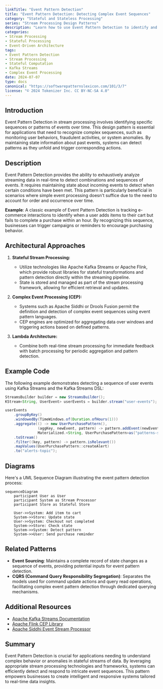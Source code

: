 ```yaml
---
linkTitle: "Event Pattern Detection"
title: "Event Pattern Detection: Detecting Complex Event Sequences"
category: "Stateful and Stateless Processing"
series: "Stream Processing Design Patterns"
description: "Learn how to use Event Pattern Detection to identify and respond to complex sequences of events in stream processing, particularly in scenarios where stateful tracking of events is necessary."
categories:
- Stream Processing
- Stateful Processing
- Event-Driven Architecture
tags:
- Event Pattern Detection
- Stream Processing
- Stateful Computation
- Kafka Streams
- Complex Event Processing
date: 2024-07-07
type: docs
canonical: "https://softwarepatternslexicon.com/101/3/7"
license: "© 2024 Tokenizer Inc. CC BY-NC-SA 4.0"
---
```


## Introduction

Event Pattern Detection in stream processing involves identifying specific sequences or patterns of events over time. This design pattern is essential for applications that need to recognize complex sequences, such as monitoring user behaviors, fraudulent activities, or system anomalies. By maintaining state information about past events, systems can detect patterns as they unfold and trigger corresponding actions.

## Description

Event Pattern Detection provides the ability to exhaustively analyze streaming data in real-time to detect combinations and sequences of events. It requires maintaining state about incoming events to detect when certain conditions have been met. This pattern is particularly beneficial in scenarios where simple event processing doesn't suffice due to the need to account for order and occurrence over time.

**Example**: A classic example of Event Pattern Detection is tracking e-commerce interactions to identify when a user adds items to their cart but fails to complete a purchase within an hour. By recognizing this sequence, businesses can trigger campaigns or reminders to encourage purchasing behavior.

## Architectural Approaches

1. **Stateful Stream Processing:**
   - Utilize technologies like Apache Kafka Streams or Apache Flink, which provide robust libraries for stateful transformations and pattern detection directly within the streaming pipeline.
   - State is stored and managed as part of the stream processing framework, allowing for efficient retrieval and updates.

2. **Complex Event Processing (CEP):**
   - Systems such as Apache Siddhi or Drools Fusion permit the definition and detection of complex event sequences using event pattern languages.
   - CEP engines are optimized for aggregating data over windows and triggering actions based on defined patterns.

3. **Lambda Architecture:**
   - Combine both real-time stream processing for immediate feedback with batch processing for periodic aggregation and pattern detection.

## Example Code

The following example demonstrates detecting a sequence of user events using Kafka Streams and the Kafka Streams DSL:

```java
StreamsBuilder builder = new StreamsBuilder();
KStream<String, UserEvent> userEvents = builder.stream("user-events");

userEvents
    .groupByKey()
    .windowedBy(TimeWindows.of(Duration.ofHours(1)))
    .aggregate(() -> new UserPurchasePattern(),
               (aggKey, newEvent, pattern) -> pattern.addEvent(newEvent),
               Materialized.<String, UserPurchasePattern>as("patterns-store"))
    .toStream()
    .filter((key, pattern) -> pattern.isRelevant())
    .mapValues(UserPurchasePattern::createAlert)
    .to("alerts-topic");
```

## Diagrams

Here's a UML Sequence Diagram illustrating the event pattern detection process:

```mermaid
sequenceDiagram
    participant User as User
    participant System as Stream Processor
    participant Store as Stateful Store

    User->>System: Add item to cart
    System->>Store: Update state
    User->>System: Checkout not completed
    System->>Store: Check state
    System->>System: Detect pattern
    System->>User: Send purchase reminder
```

## Related Patterns

- **Event Sourcing**: Maintains a complete record of state changes as a sequence of events, providing potential inputs for event pattern detection.
- **CQRS (Command Query Responsibility Segregation)**: Separates the models used for command update actions and query read operations, facilitating complex event pattern detection through dedicated querying mechanisms.
  
## Additional Resources

- [Apache Kafka Streams Documentation](https://kafka.apache.org/documentation/streams/)
- [Apache Flink CEP Library](https://ci.apache.org/projects/flink/flink-docs-stable/docs/libs/cep/)
- [Apache Siddhi Event Stream Processor](https://siddhi.io/)

## Summary

Event Pattern Detection is crucial for applications needing to understand complex behavior or anomalies in stateful streams of data. By leveraging appropriate stream processing technologies and frameworks, systems can efficiently detect and respond to intricate event sequences. This pattern empowers businesses to create intelligent and responsive systems tailored to real-time data insights.
